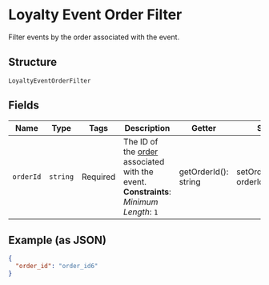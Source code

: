 
# Loyalty Event Order Filter

Filter events by the order associated with the event.

## Structure

`LoyaltyEventOrderFilter`

## Fields

| Name | Type | Tags | Description | Getter | Setter |
|  --- | --- | --- | --- | --- | --- |
| `orderId` | `string` | Required | The ID of the [order](#type-Order) associated with the event.<br>**Constraints**: *Minimum Length*: `1` | getOrderId(): string | setOrderId(string orderId): void |

## Example (as JSON)

```json
{
  "order_id": "order_id6"
}
```


